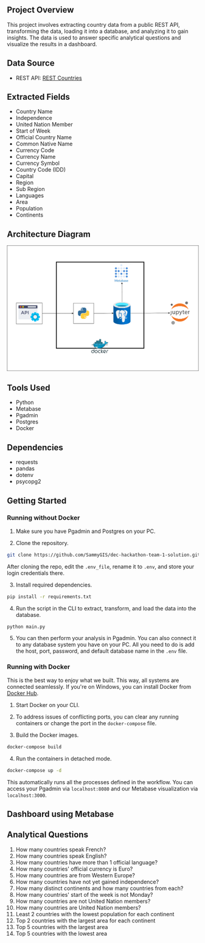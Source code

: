 ## Project Overview
This project involves extracting country data from a public REST API, transforming the data, loading it into a database, and analyzing it to gain insights. The data is used to answer specific analytical questions and visualize the results in a dashboard.

## Data Source
- REST API: [REST Countries](https://restcountries.com/v3.1/all)

## Extracted Fields
- Country Name
- Independence
- United Nation Member
- Start of Week
- Official Country Name
- Common Native Name
- Currency Code
- Currency Name
- Currency Symbol
- Country Code (IDD)
- Capital
- Region
- Sub Region
- Languages
- Area
- Population
- Continents

## Architecture Diagram
![alt text](project_architecture.png)

## Tools Used
- Python
- Metabase
- Pgadmin
- Postgres
- Docker

## Dependencies
- requests
- pandas
- dotenv
- psycopg2

## Getting Started
### Running without Docker
1. Make sure you have Pgadmin and Postgres on your PC.

2. Clone the repository.
```bash
git clone https://github.com/SammyGIS/dec-hackathon-team-1-solution.git
```
After cloning the repo, edit the `.env_file`, rename it to `.env`, and store your login credentials there.

3. Install required dependencies.
```bash
pip install -r requirements.txt
```

4. Run the script in the CLI to extract, transform, and load the data into the database.
```bash
python main.py
```

5. You can then perform your analysis in Pgadmin. You can also connect it to any database system you have on your PC. All you need to do is add the host, port, password, and default database name in the `.env` file.

### Running with Docker
This is the best way to enjoy what we built. This way, all systems are connected seamlessly. If you're on Windows, you can install Docker from [Docker Hub](https://www.docker.com/products/docker-desktop/).

1. Start Docker on your CLI.

2. To address issues of conflicting ports, you can clear any running containers or change the port in the `docker-compose` file.

3. Build the Docker images.
```bash
docker-compose build
```

4. Run the containers in detached mode.
```bash
docker-compose up -d
```
This automatically runs all the processes defined in the workflow. You can access your Pgadmin via `localhost:8080` and our Metabase visualization via `localhost:3000`.

## Dashboard using Metabase

## Analytical Questions
1. How many countries speak French?
2. How many countries speak English?
3. How many countries have more than 1 official language?
4. How many countries' official currency is Euro?
5. How many countries are from Western Europe?
6. How many countries have not yet gained independence?
7. How many distinct continents and how many countries from each?
8. How many countries' start of the week is not Monday?
9. How many countries are not United Nation members?
10. How many countries are United Nation members?
11. Least 2 countries with the lowest population for each continent
12. Top 2 countries with the largest area for each continent
13. Top 5 countries with the largest area
14. Top 5 countries with the lowest area

